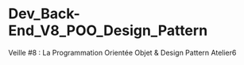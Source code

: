 # Dev_Back-End_V8_POO_Design_Pattern
Veille #8 : La Programmation Orientée Objet &amp; Design Pattern
Atelier6
